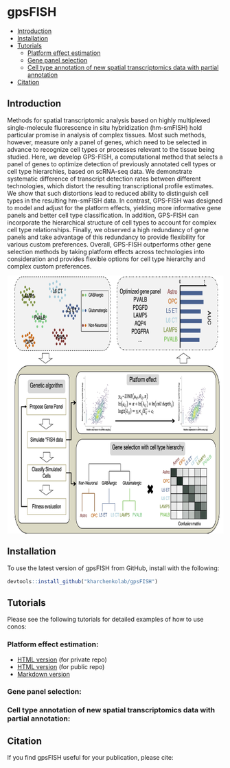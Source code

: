 # gpsFISH
- [Introduction](#introduction)
- [Installation](#installation)
- [Tutorials](#tutorials)
  * [Platform effect estimation](#platform-effect-estimation)
  * [Gene panel selection](#gene-panel-selection)
  * [Cell type annotation of new spatial transcriptomics data with partial annotation](#cell-type-annotation-of-new-spatial-transcriptomics-data-with-partial-annotation)
- [Citation](#citation)


## Introduction
Methods for spatial transcriptomic analysis based on highly multiplexed single-molecule fluorescence in situ hybridization (hm-smFISH) hold particular promise in analysis of complex tissues. Most such methods, however, measure only a panel of genes, which need to be selected in advance to recognize cell types or processes relevant to the tissue being studied. Here, we develop GPS-FISH, a computational method that selects a panel of genes to optimize detection of previously annotated cell types or cell type hierarchies, based on scRNA-seq data. We demonstrate systematic difference of transcript detection rates between different technologies, which distort the resulting transcriptional profile estimates. We show that such distortions lead to reduced ability to distinguish cell types in the resulting hm-smFISH data. In contrast, GPS-FISH was designed to model and adjust for the platform effects, yielding more informative gene panels and better cell type classification. In addition, GPS-FISH can incorporate the hierarchical structure of cell types to account for complex cell type relationships. Finally, we observed a high redundancy of gene panels and take advantage of this redundancy to provide flexibility for various custom preferences. Overall, GPS-FISH outperforms other gene selection methods by taking platform effects across technologies into consideration and provides flexible options for cell type hierarchy and complex custom preferences. 

<img src="inst/workflow.jpg" align="center" height="600">

## Installation
To use the latest version of gpsFISH from GitHub, install with the following:

``` r
devtools::install_github("kharchenkolab/gpsFISH")
```

## Tutorials

Please see the following tutorials for detailed examples of how to use conos: 

### Platform effect estimation:
* [HTML version](https://htmlpreview.github.io/?https://github.com/kharchenkolab/gpsFISH/blob/main/docs/simulation_training.html?token=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) (for private repo)
* [HTML version](https://htmlpreview.github.io/?https://github.com/kharchenkolab/gpsFISH/blob/main/docs/simulation_training.html) (for public repo)
* [Markdown version](docs/simulation_training.Rmd)

### Gene panel selection:


### Cell type annotation of new spatial transcriptomics data with partial annotation:


## Citation

If you find gpsFISH useful for your publication, please cite:
